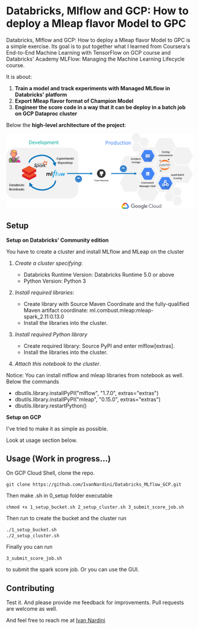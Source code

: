 # Databricks, Mlflow and GCP: How to deploy a Mleap flavor Model to GPC

Databricks, Mlflow and GCP: How to deploy a Mleap flavor Model to GPC is a simple exercise.
Its goal is to put together what I learned from Coursera's End-to-End Machine Learning with TensorFlow
on GCP course and Databricks' Academy MLFlow: Managing the Machine Learning Lifecycle course.

It is about:

1. **Train a model and track experiments with Managed MLflow in Databricks' platform**
2. **Export Mleap flavor format of Champion Model**
3. **Engineer the score code in a way that it can be deploy in a batch job on GCP Dataproc cluster**

Below the **high-level architecture of the project**: 

<img src="https://github.com/IvanNardini/Databricks_MLflow_GCP/raw/master/architecture.png">

## Setup

**Setup on Databricks' Community edition**

You have to create a cluster and install MLflow and MLeap on the cluster

1. *Create a cluster specifying*:

    - Databricks Runtime Version: Databricks Runtime 5.0 or above
    - Python Version: Python 3

2. *Install required libraries*: 

    - Create library with Source Maven Coordinate and the fully-qualified Maven artifact coordinate: ml.combust.mleap:mleap-spark_2.11:0.13.0
    - Install the libraries into the cluster.

3. *Install required Python library*

    - Create required library: Source PyPI and enter mlflow[extras].
    - Install the libraries into the cluster.

4. *Attach this notebook to the cluster*.

Notice: You can install mlflow and mleap libraries from notebook as well. 
Below the commands

- dbutils.library.installPyPI("mlflow", "1.7.0", extras="extras")
- dbutils.library.installPyPI("mleap", "0.15.0", extras="extras")
- dbutils.library.restartPython()

**Setup on GCP**

I've tried to make it as simple as possible.

Look at usage section below.

## Usage (Work in progress...)

On GCP Cloud Shell, clone the repo.

```
git clone https://github.com/IvanNardini/Databricks_MLflow_GCP.git
```
Then make .sh in 0_setup folder executable

```
chmod +x 1_setup_bucket.sh 2_setup_cluster.sh 3_submit_score_job.sh
```
Then run to create the bucket and the cluster run

```
./1_setup_bucket.sh 
./2_setup_cluster.sh
```
Finally you can run 

```
3_submit_score_job.sh
```
to submit the spark score job. Or you can use the GUI.

## Contributing

Test it. And please provide me feedback for improvements. Pull requests are welcome as well.

And feel free to reach me at [Ivan Nardini](ivan.nardini@sas.com )